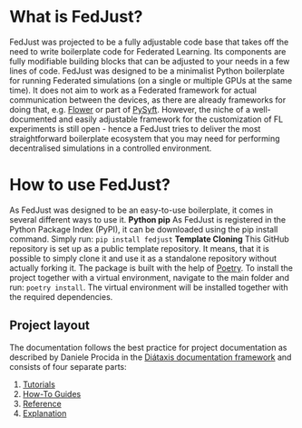 # What is FedJust?

FedJust was projected to be a fully adjustable code base that takes off the need to write boilerplate code for Federated Learning. Its components are fully modifiable building blocks that can be adjusted to your needs in a few lines of code. FedJust was designed to be a minimalist Python boilerplate for running Federated simulations (on a single or multiple GPUs at the same time). It does not aim to work as a Federated framework for actual communication between the devices, as there are already frameworks for doing that, e.g. [Flower](https://flower.ai/docs/framework/tutorial-series-what-is-federated-learning.html) or part of [PySyft](https://github.com/OpenMined/PySyft). However, the niche of a well-documented and easily adjustable framework for the customization of FL experiments is still open - hence a FedJust tries to deliver the most straightforward boilerplate ecosystem that you may need for performing decentralised simulations in a controlled environment.

# How to use FedJust?

As FedJust was designed to be an easy-to-use boilerplate, it comes in several different ways to use it.
**Python pip**
As FedJust is registered in the Python Package Index (PyPI), it can be downloaded using the pip install command. Simply run:
``pip install fedjust``
**Template Cloning**
This GitHub repository is set up as a public template repository. It means, that it is possible to simply clone it and use it as a standalone repository without actually forking it. The package is built with the help of [Poetry](https://python-poetry.org/). To install the project together with a virtual environment, navigate to the main folder and run:
``poetry install``.
The virtual environment will be installed together with the required dependencies.

## Project layout

The documentation follows the best practice for project documentation as described by Daniele Procida in the [Diátaxis documentation framework](https://diataxis.fr/) and consists of four separate parts:

1. [Tutorials](tutorials.md)
2. [How-To Guides](how-to-guides.md)
3. [Reference](reference.md)
4. [Explanation](explanation.md)
